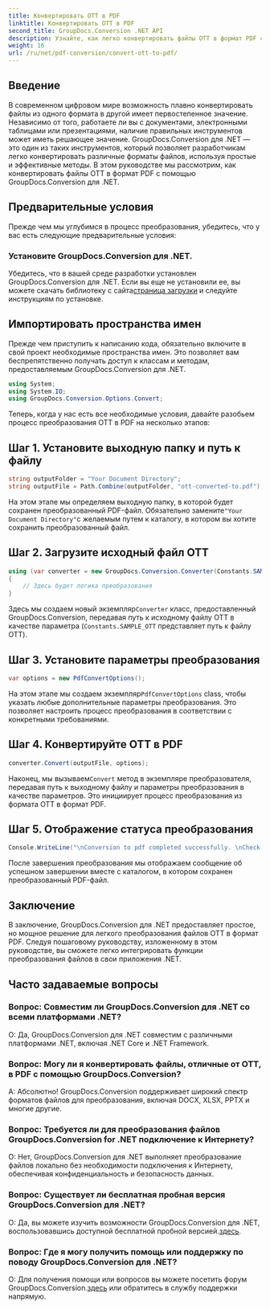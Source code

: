 ```yaml
---
title: Конвертировать OTT в PDF
linktitle: Конвертировать OTT в PDF
second_title: GroupDocs.Conversion .NET API
description: Узнайте, как легко конвертировать файлы OTT в формат PDF с помощью GroupDocs.Conversion для .NET. Легко интегрируйте преобразование файлов в свои приложения .NET.
weight: 16
url: /ru/net/pdf-conversion/convert-ott-to-pdf/
---
```

## Введение

В современном цифровом мире возможность плавно конвертировать файлы из одного формата в другой имеет первостепенное значение. Независимо от того, работаете ли вы с документами, электронными таблицами или презентациями, наличие правильных инструментов может иметь решающее значение. GroupDocs.Conversion для .NET — это один из таких инструментов, который позволяет разработчикам легко конвертировать различные форматы файлов, используя простые и эффективные методы. В этом руководстве мы рассмотрим, как конвертировать файлы OTT в формат PDF с помощью GroupDocs.Conversion для .NET.

## Предварительные условия

Прежде чем мы углубимся в процесс преобразования, убедитесь, что у вас есть следующие предварительные условия:

### Установите GroupDocs.Conversion для .NET.

 Убедитесь, что в вашей среде разработки установлен GroupDocs.Conversion для .NET. Если вы еще не установили ее, вы можете скачать библиотеку с сайта[страница загрузки](https://releases.groupdocs.com/conversion/net/) и следуйте инструкциям по установке.

## Импортировать пространства имен

Прежде чем приступить к написанию кода, обязательно включите в свой проект необходимые пространства имен. Это позволяет вам беспрепятственно получать доступ к классам и методам, предоставляемым GroupDocs.Conversion для .NET.

```csharp
using System;
using System.IO;
using GroupDocs.Conversion.Options.Convert;
```


Теперь, когда у нас есть все необходимые условия, давайте разобьем процесс преобразования OTT в PDF на несколько этапов:

## Шаг 1. Установите выходную папку и путь к файлу

```csharp
string outputFolder = "Your Document Directory";
string outputFile = Path.Combine(outputFolder, "ott-converted-to.pdf");
```

 На этом этапе мы определяем выходную папку, в которой будет сохранен преобразованный PDF-файл. Обязательно замените`"Your Document Directory"`с желаемым путем к каталогу, в котором вы хотите сохранить преобразованный файл.

## Шаг 2. Загрузите исходный файл OTT

```csharp
using (var converter = new GroupDocs.Conversion.Converter(Constants.SAMPLE_OTT))
{
    // Здесь будет логика преобразования
}
```

 Здесь мы создаем новый экземпляр`Converter` класс, предоставленный GroupDocs.Conversion, передавая путь к исходному файлу OTT в качестве параметра (`Constants.SAMPLE_OTT` представляет путь к файлу OTT).

## Шаг 3. Установите параметры преобразования

```csharp
var options = new PdfConvertOptions();
```

 На этом этапе мы создаем экземпляр`PdfConvertOptions` class, чтобы указать любые дополнительные параметры преобразования. Это позволяет настроить процесс преобразования в соответствии с конкретными требованиями.

## Шаг 4. Конвертируйте OTT в PDF

```csharp
converter.Convert(outputFile, options);
```

 Наконец, мы вызываем`Convert` метод в экземпляре преобразователя, передавая путь к выходному файлу и параметры преобразования в качестве параметров. Это инициирует процесс преобразования из формата OTT в формат PDF.

## Шаг 5. Отображение статуса преобразования

```csharp
Console.WriteLine("\nConversion to pdf completed successfully. \nCheck output in {0}", outputFolder);
```

После завершения преобразования мы отображаем сообщение об успешном завершении вместе с каталогом, в котором сохранен преобразованный PDF-файл.

## Заключение

В заключение, GroupDocs.Conversion для .NET предоставляет простое, но мощное решение для легкого преобразования файлов OTT в формат PDF. Следуя пошаговому руководству, изложенному в этом руководстве, вы сможете легко интегрировать функции преобразования файлов в свои приложения .NET.

## Часто задаваемые вопросы

### Вопрос: Совместим ли GroupDocs.Conversion для .NET со всеми платформами .NET?

О: Да, GroupDocs.Conversion для .NET совместим с различными платформами .NET, включая .NET Core и .NET Framework.

### Вопрос: Могу ли я конвертировать файлы, отличные от OTT, в PDF с помощью GroupDocs.Conversion?

А: Абсолютно! GroupDocs.Conversion поддерживает широкий спектр форматов файлов для преобразования, включая DOCX, XLSX, PPTX и многие другие.

### Вопрос: Требуется ли для преобразования файлов GroupDocs.Conversion for .NET подключение к Интернету?

О: Нет, GroupDocs.Conversion для .NET выполняет преобразование файлов локально без необходимости подключения к Интернету, обеспечивая конфиденциальность и безопасность данных.

### Вопрос: Существует ли бесплатная пробная версия GroupDocs.Conversion для .NET?

О: Да, вы можете изучить возможности GroupDocs.Conversion для .NET, воспользовавшись доступной бесплатной пробной версией.[здесь](https://releases.groupdocs.com/).

### Вопрос: Где я могу получить помощь или поддержку по поводу GroupDocs.Conversion для .NET?

 О: Для получения помощи или вопросов вы можете посетить форум GroupDocs.Conversion.[здесь](https://forum.groupdocs.com/c/conversion/11) или обратитесь в службу поддержки напрямую.